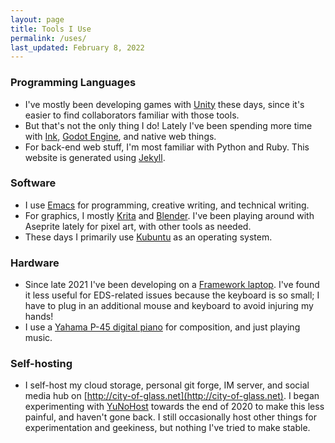 ```yaml
---
layout: page
title: Tools I Use
permalink: /uses/
last_updated: February 8, 2022
---
```


### Programming Languages

* I've mostly been developing games with [Unity](https://unity.com/) these days, since it's easier to find collaborators familiar with those tools.
* But that's not the only thing I do! Lately I've been spending more time with [Ink](https://www.inklestudios.com/ink/), [Godot Engine](https://godotengine.org/), and native web things.
* For back-end web stuff, I'm most familiar with Python and Ruby. This website is generated using [Jekyll](https://jekyllrb.com/).

### Software

* I use [Emacs](https://www.gnu.org/software/emacs/download.html) for programming, creative writing, and technical writing. 
* For graphics, I mostly [Krita](https://krita.org/) and [Blender](https://www.blender.org/). I've been playing around with Aseprite lately for pixel art, with other tools as needed.
* These days I primarily use [Kubuntu](https://kubuntu.org/) as an operating system.

### Hardware

* Since late 2021 I've been developing on a [Framework laptop](https://frame.work/). I've found it less useful for EDS-related issues because the keyboard is so small; I have to plug in an additional mouse and keyboard to avoid injuring my hands!
* I use a [Yahama P-45 digital piano](https://usa.yamaha.com/products/musical_instruments/pianos/p_series/) for composition, and just playing music.

### Self-hosting

* I self-host my cloud storage, personal git forge, IM server, and social media hub on [http://city-of-glass.net](http://city-of-glass.net). I began experimenting with [YuNoHost](https://yunohost.org/) towards the end of 2020 to make this less painful, and haven't gone back. I still occasionally host other things for experimentation and geekiness, but nothing I've tried to make stable.